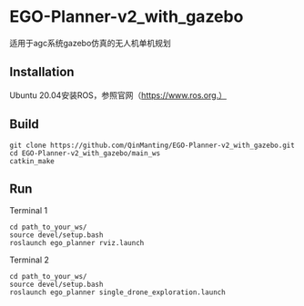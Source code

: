 # EGO-Planner-v2_with_gazebo

适用于agc系统gazebo仿真的无人机单机规划

## Installation

Ubuntu 20.04安装ROS，参照官网（https://www.ros.org.）

## Build

```
git clone https://github.com/QinManting/EGO-Planner-v2_with_gazebo.git
cd EGO-Planner-v2_with_gazebo/main_ws
catkin_make
```

## Run

Terminal 1
```
cd path_to_your_ws/
source devel/setup.bash
roslaunch ego_planner rviz.launch
```

Terminal 2
```
cd path_to_your_ws/
source devel/setup.bash
roslaunch ego_planner single_drone_exploration.launch 
```
